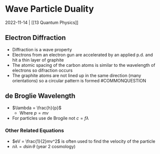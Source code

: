 # Wave Particle Duality
2022-11-14 | [[13 Quantum Physics]]

## Electron Diffraction
- Diffraction is a wave property
- Electrons from an electron gun are accelerated by an applied p.d. and hit a thin layer of graphite
- The atomic spacing of the carbon atoms is similar to the wavelength of electrons so difraction occurs
- The graphite atoms are not lined up in the same direction (many orientations) so a circular pattern is formed #COMMONQUESTION 

## de Broglie Wavelength
- $\lambda = \frac{h}{p}$
	- Where $p = mv$
- For particles use de Brogile not $c = f \lambda$

### Other Related Equations
- $eV = \frac{1}{2}mv^2$ is often used to find the velocity of the particle
- $n \lambda = d \sin{\theta}$ (year 2 cosmology)



